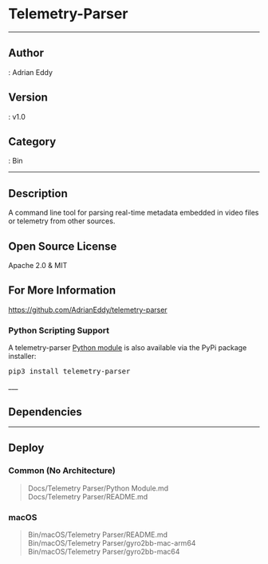 # Telemetry-Parser
___

## Author
 : Adrian Eddy

## Version
 : v1.0

## Category
 : Bin
___

## Description
<p>A command line tool for parsing real-time metadata embedded in video files or telemetry from other sources.</p>

<h2>Open Source License</h2>
<p>Apache 2.0 & MIT</p>

<h2>For More Information</h2>
<p><a href="https://github.com/AdrianEddy/telemetry-parser">https://github.com/AdrianEddy/telemetry-parser</a></p>

<h3>Python Scripting Support</h3>

<p>A telemetry-parser <a href="https://github.com/AdrianEddy/telemetry-parser/tree/master/bin/python-module">Python module</a> is also available via the PyPi package installer:</p>
<pre>pip3 install telemetry-parser</pre>
___

## Dependencies


___

## Deploy

### Common (No Architecture)

> Docs/Telemetry Parser/Python Module.md  
> Docs/Telemetry Parser/README.md  

### macOS

> Bin/macOS/Telemetry Parser/README.md  
> Bin/macOS/Telemetry Parser/gyro2bb-mac-arm64  
> Bin/macOS/Telemetry Parser/gyro2bb-mac64  
